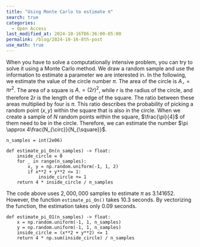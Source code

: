 ```yaml
---
title: "Using Monte Carlo to estimate π"
search: true
categories: 
  - Open Access
last_modified_at: 2024-10-16T06:36:00-05:00
permalink: /blog/2024-10-16-8th-post
use_math: true
---
```


When you have to solve a computationally intensive problem, you can try to solve it using a Monte Carlo method. We draw a random sample and use the information to estimate a parameter we are interested in. In the following, we estimate the value of the circle number $\pi$. The area of the circle is $A_{\circ} = \pi r^2$. The area of a square is $A_{\square} = (2r)^2$, while $r$ is the radius of the circle, and therefore $2r$ is the length of the edge of the square. The ratio between these areas multiplied by four is $\pi$. This ratio describes the probability of picking a random point $(x,y)$ within the square that is also in the circle. When we create a sample of $N$ random points within the square, $\frac{\pi}{4}$ of them need to be in the circle. Therefore, we can estimate the number $\pi \approx 4\frac{N_{\circ}}{N_{\square}}$.


````
n_samples = int(2e06)

def estimate_pi_On(n_samples) -> float:
    inside_circle = 0
    for _ in range(n_samples):
        x, y = np.random.uniform(-1, 1, 2)
        if x**2 + y**2 <= 1:
            inside_circle += 1
    return 4 * inside_circle / n_samples

````
The code above uses $2,000,000$ samples to estimate $\pi$ as $3.141652$. However, the function `estimate_pi_On()` takes $10.3$ seconds. By vectorizing the function, the estimation takes only $0.09$ seconds.

````
def estimate_pi_O1(n_samples) -> float:
    x = np.random.uniform(-1, 1, n_samples)
    y = np.random.uniform(-1, 1, n_samples)
    inside_circle = (x**2 + y**2) <= 1
    return 4 * np.sum(inside_circle) / n_samples
````